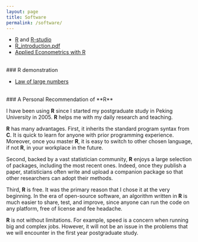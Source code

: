 ```yaml
---
layout: page
title: Software
permalink: /software/
---
```


* [R](http://www.r-project.org/) and [R-studio](http://www.rstudio.com/)
* [R_introduction.pdf](http://cran.r-project.org/doc/manuals/R-intro.pdf)
* [Applied Econometrics with R](http://www.springer.com/us/book/9780387773162)

<br>
### R demonstration

* [Law of large numbers](/Econ5121A/R_demo_html/LLN.html)

<br>
### A Personal Recommendation of **R**


I have been using **R** since I started my postgraduate study in Peking University in 2005. **R** helps me with my daily research and teaching.

**R** has many advantages.
First, it inherits the standard program syntax from **C**. It is quick to learn for anyone with prior programming experience. Moreover, once you master **R**, it is easy to switch to other chosen language, if not **R**, in your workplace in the future.

Second, backed by a vast statistician community, **R** enjoys a large selection of packages, including the most recent ones. Indeed, once they publish a paper,  statisticians often write and upload a companion package so that other researchers can adopt their methods.

Third, **R** is free.
It was the primary reason that I chose it at the very beginning.
In the era of open-source software, an algorithm written in **R** is much easier to share, test, and improve, since anyone can run the code on any platform, free of license and fee headache.

**R** is not without limitations. For example, speed is a concern when running big and complex jobs. However, it will not be an issue in the problems that we will encounter in the first year postgraduate study.
